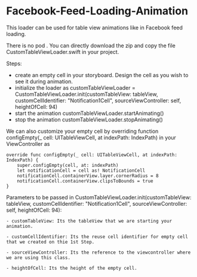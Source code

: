 # Facebook-Feed-Loading-Animation
This loader can be used for table view animations like in Facebook feed loading. 

There is no pod . You can directly download the zip and copy the file CustomTableViewLoader.swift in your project.

Steps:
   
   - create an empty cell in your storyboard. Design the cell as you wish to see it during animation.
   - initialize the loader as
        customTableViewLoader = CustomTableViewLoader.init(customTableView: tableView, customCellIdentifier: "Notification1Cell", sourceViewController: self, heightOfCell: 94)
   - start the animation
        customTableViewLoader.startAnimating()
   - stop the animation
        customTableViewLoader.stopAnimating()
   
We can also customize your empty cell by overriding function configEmpty(_ cell: UITableViewCell, at indexPath: IndexPath) in your ViewController as
    
    override func configEmpty(_ cell: UITableViewCell, at indexPath: IndexPath) {
        super.configEmpty(cell, at: indexPath)
        let notificationCell = cell as! NotificationCell
        notificationCell.containerView.layer.cornerRadius = 8
        notificationCell.containerView.clipsToBounds = true
    }
      
    
Parameters to be passed in CustomTableViewLoader.init(customTableView: tableView, customCellIdentifier: "Notification1Cell", sourceViewController: self, heightOfCell: 94): 

    - customTableView: Its the tableView that we are starting your animation.
    
    - customCellIdentifier: Its the reuse cell identifier for empty cell that we created on thie 1st Step.
    
    - sourceViewController: Its the reference to the viewcontroller where we are using this class.
    
    - heightOfCell: Its the height of the empty cell. 
